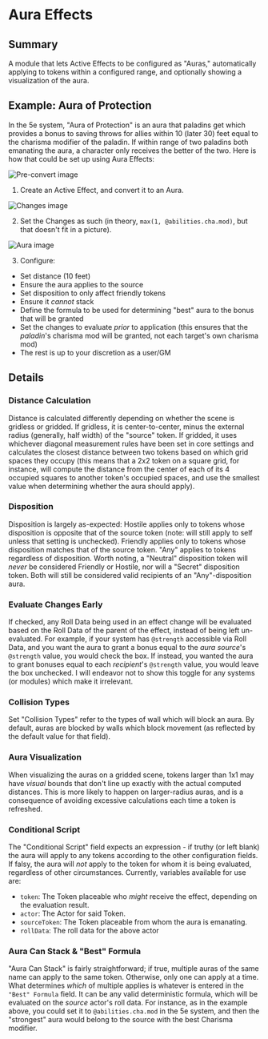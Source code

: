 # Aura Effects
## Summary
A module that lets Active Effects to be configured as "Auras," automatically applying to tokens within a configured range, and optionally showing a visualization of the aura.

## Example: Aura of Protection
In the 5e system, "Aura of Protection" is an aura that paladins get which provides a bonus to saving throws for allies within 10 (later 30) feet equal to the charisma modifier of the paladin. If within range of two paladins both emanating the aura, a character only receives the better of the two. Here is how that could be set up using Aura Effects:

![Pre-convert image](docs/example_1.png)

1. Create an Active Effect, and convert it to an Aura.

![Changes image](docs/example_2.png)

2. Set the Changes as such (in theory, `max(1, @abilities.cha.mod)`, but that doesn't fit in a picture).

![Aura image](docs/example_3.png)

3. Configure:
- Set distance (10 feet)
- Ensure the aura applies to the source
- Set disposition to only affect friendly tokens
- Ensure it _cannot_ stack
- Define the formula to be used for determining "best" aura to the bonus that will be granted
- Set the changes to evaluate _prior_ to application (this ensures that the _paladin_'s charisma mod will be granted, not each target's own charisma mod)
- The rest is up to your discretion as a user/GM

## Details
### Distance Calculation
Distance is calculated differently depending on whether the scene is gridless or gridded. If gridless, it is center-to-center, minus the external radius (generally, half width) of the "source" token. If gridded, it uses whichever diagonal measurement rules have been set in core settings and calculates the closest distance between two tokens based on which grid spaces they occupy (this means that a 2x2 token on a square grid, for instance, will compute the distance from the center of each of its 4 occupied squares to another token's occupied spaces, and use the smallest value when determining whether the aura should apply).

### Disposition
Disposition is largely as-expected: Hostile applies only to tokens whose disposition is opposite that of the source token (note: will still apply to self unless that setting is unchecked). Friendly applies only to tokens whose disposition matches that of the source token. "Any" applies to tokens regardless of disposition. Worth noting, a "Neutral" disposition token will _never_ be considered Friendly or Hostile, nor will a "Secret" disposition token. Both will still be considered valid recipients of an "Any"-disposition aura.

### Evaluate Changes Early
If checked, any Roll Data being used in an effect change will be evaluated based on the Roll Data of the parent of the effect, instead of being left un-evaluated. For example, if your system has `@strength` accessible via Roll Data, and you want the aura to grant a bonus equal to the _aura source_'s `@strength` value, you would check the box. If instead, you wanted the aura to grant bonuses equal to each _recipient_'s `@strength` value, you would leave the box unchecked. I will endeavor not to show this toggle for any systems (or modules) which make it irrelevant.

### Collision Types
Set "Collision Types" refer to the types of wall which will block an aura. By default, auras are blocked by walls which block movement (as reflected by the default value for that field).

### Aura Visualization
When visualizing the auras on a gridded scene, tokens larger than 1x1 may have _visual_ bounds that don't line up exactly with the actual computed distances. This is more likely to happen on larger-radius auras, and is a consequence of avoiding excessive calculations each time a token is refreshed.

### Conditional Script
The "Conditional Script" field expects an expression - if truthy (or left blank) the aura will apply to any tokens according to the other configuration fields. If falsy, the aura will _not_ apply to the token for whom it is being evaluated, regardless of other circumstances. Currently, variables available for use are:
- `token`: The Token placeable who _might_ receive the effect, depending on the evaluation result.
- `actor`: The Actor for said Token.
- `sourceToken`: The Token placeable from whom the aura is emanating.
- `rollData`: The roll data for the above actor

### Aura Can Stack & "Best" Formula
"Aura Can Stack" is fairly straightforward; if true, multiple auras of the same name can apply to the same token. Otherwise, only one can apply at a time. What determines _which_ of multiple applies is whatever is entered in the `"Best" Formula` field. It can be any valid deterministic formula, which will be evaluated on the _source_ actor's roll data. For instance, as in the example above, you could set it to `@abilities.cha.mod` in the 5e system, and then the "strongest" aura would belong to the source with the best Charisma modifier.
